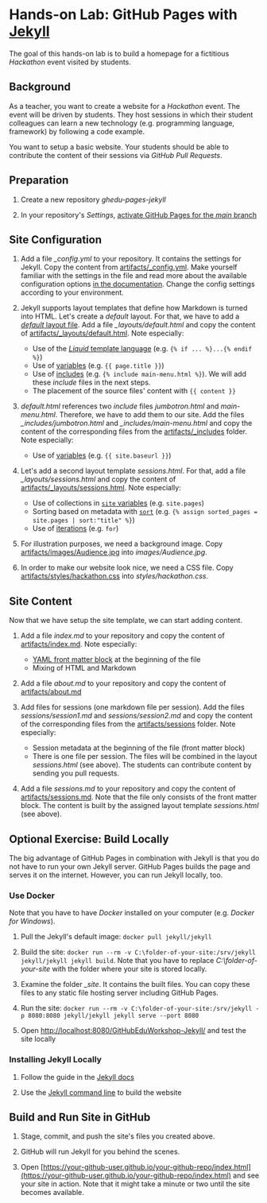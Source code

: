 # Hands-on Lab: GitHub Pages with [Jekyll](https://jekyllrb.com/)

The goal of this hands-on lab is to build a homepage for a fictitious *Hackathon* event visited by students.

## Background

As a teacher, you want to create a website for a *Hackathon* event. The event will be driven by students. They host sessions in which their student colleagues can learn a new technology (e.g. programming language, framework) by following a code example.

You want to setup a basic website. Your students should be able to contribute the content of their sessions via *GitHub Pull Requests*.

## Preparation

1. Create a new repository *ghedu-pages-jekyll*

1. In your repository's *Settings*, [activate GitHub Pages for the *main* branch](https://help.github.com/articles/configuring-a-publishing-source-for-github-pages/)

## Site Configuration

1. Add a file *_config.yml* to your repository. It contains the settings for Jekyll. Copy the content from [artifacts/_config.yml](artifacts/_config.yml). Make yourself familiar with the settings in the file and read more about the available configuration options [in the documentation](https://jekyllrb.com/docs/configuration/). Change the config settings according to your environment.

1. Jekyll supports layout templates that define how Markdown is turned into HTML. Let's create a *default* layout. For that, we have to add a [*default* layout file](https://jekyllrb.com/docs/layouts/). Add a file *_layouts/default.html* and copy the content of [artifacts/_layouts/default.html](artifacts/_layouts/default.html). Note especially:
    * Use of the [*Liquid* template language](https://shopify.github.io/liquid/tags/control-flow/) (e.g. `{% if ... %}...{% endif %}`)
    * Use of [variables](https://jekyllrb.com/docs/variables/) (e.g. `{{ page.title }}`)
    * Use of [includes](https://jekyllrb.com/docs/includes/) (e.g. `{% include main-menu.html %}`). We will add these *include* files in the next steps.
    * The placement of the source files' content with `{{ content }}`

1. *default.html* references two *include* files *jumbotron.html* and *main-menu.html*. Therefore, we have to add them to our site. Add the files *_includes/jumbotron.html* and *_includes/main-menu.html* and copy the content of the corresponding files from the [artifacts/_includes](artifacts/_includes) folder. Note especially:
    * Use of [variables](https://jekyllrb.com/docs/variables/) (e.g. `{{ site.baseurl }}`)

1. Let's add a second layout template *sessions.html*. For that, add a file *_layouts/sessions.html* and copy the content of [artifacts/_layouts/sessions.html](artifacts/_layouts/sessions.html). Note especially:
    * Use of collections in [`site` variables](https://jekyllrb.com/docs/variables/#site-variables) (e.g. `site.pages`)
    * Sorting based on metadata with [`sort`](https://shopify.github.io/liquid/filters/sort/) (e.g. `{% assign sorted_pages = site.pages | sort:"title" %}`)
    * Use of [iterations](https://shopify.github.io/liquid/tags/iteration/) (e.g. `for`)

1. For illustration purposes, we need a background image. Copy [artifacts/images/Audience.jpg](artifacts/images/Audience.jpg) into *images/Audience.jpg*.

1. In order to make our website look nice, we need a CSS file. Copy [artifacts/styles/hackathon.css](artifacts/styles/hackathon.css) into *styles/hackathon.css*.

## Site Content

Now that we have setup the site template, we can start adding content.

1. Add a file *index.md* to your repository and copy the content of [artifacts/index.md](artifacts/index.md). Note especially:
    * [YAML front matter block](https://jekyllrb.com/docs/front-matter/) at the beginning of the file
    * Mixing of HTML and Markdown

1. Add a file *about.md* to your repository and copy the content of [artifacts/about.md](artifacts/about.md)

1. Add files for sessions (one markdown file per session). Add the files *sessions/session1.md* and *sessions/session2.md* and copy the content of the corresponding files from the [artifacts/sessions](artifacts/sessions) folder. Note especially:
    * Session metadata at the beginning of the file (front matter block)
    * There is one file per session. The files will be combined in the layout *sessions.html* (see above). The students can contribute content by sending you pull requests.

1. Add a file *sessions.md* to your repository and copy the content of [artifacts/sessions.md](artifacts/sessions.md). Note that the file only consists of the front matter block. The content is built by the assigned layout template *sessions.html* (see above).

## Optional Exercise: Build Locally

The big advantage of GitHub Pages in combination with Jekyll is that you do not have to run your own Jekyll server. GitHub Pages builds the page and serves it on the internet. However, you can run Jekyll locally, too.

### Use Docker

Note that you have to have *Docker* installed on your computer (e.g. *Docker for Windows*).

1. Pull the Jekyll's default image: `docker pull jekyll/jekyll`

1. Build the site: `docker run --rm -v C:\folder-of-your-site:/srv/jekyll jekyll/jekyll jekyll build`. Note that you have to replace *C:\folder-of-your-site* with the folder where your site is stored locally.

1. Examine the folder *_site*. It contains the built files. You can copy these files to any static file hosting server including GitHub Pages.

1. Run the site: `docker run --rm -v C:\folder-of-your-site:/srv/jekyll -p 8080:8080 jekyll/jekyll jekyll serve --port 8080`

1. Open [http://localhost:8080/GitHubEduWorkshop-Jekyll/](http://localhost:8080/GitHubEduWorkshop-Jekyll/) and test the site locally

### Installing Jekyll Locally

1. Follow the guide in the [Jekyll docs](https://jekyllrb.com/docs/installation/)

1. Use the [Jekyll command line](https://jekyllrb.com/docs/usage/) to build the website

## Build and Run Site in GitHub

1. Stage, commit, and push the site's files you created above.

1. GitHub will run Jekyll for you behind the scenes.

1. Open [https://your-github-user.github.io/your-github-repo/index.html](https://your-github-user.github.io/your-github-repo/index.html) and see your site in action. Note that it might take a minute or two until the site becomes available.
